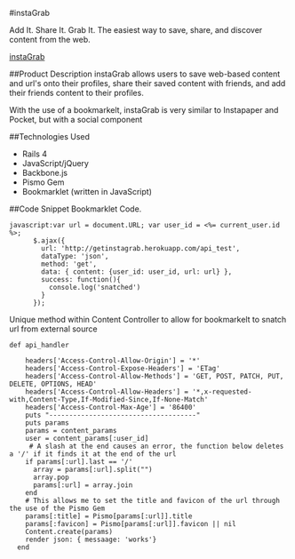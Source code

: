 #instaGrab

Add It. Share It. Grab It. The easiest way to save, share, and discover content from the web.

[instaGrab](http://getinstagrab.herokuapp.com/)


##Product Description
instaGrab allows users to save web-based content and url's onto their profiles, share their saved content with friends, and add their friends content to their profiles. 

With the use of a bookmarkelt, instaGrab is very similar to Instapaper and Pocket, but with a social component

##Technologies Used

- Rails 4
- JavaScript/jQuery
- Backbone.js
- Pismo Gem
- Bookmarklet (written in JavaScript)

##Code Snippet
Bookmarklet Code.

```
javascript:var url = document.URL; var user_id = <%= current_user.id  %>;   
      $.ajax({     
        url: 'http://getinstagrab.herokuapp.com/api_test',     
        dataType: 'json',     
        method: 'get',     
        data: { content: {user_id: user_id, url: url} },     
        success: function(){       
          console.log('snatched')     
        }   
      });
```
Unique method within Content Controller to allow for bookmarkelt to snatch url from external source
```
def api_handler

    headers['Access-Control-Allow-Origin'] = '*'
    headers['Access-Control-Expose-Headers'] = 'ETag'
    headers['Access-Control-Allow-Methods'] = 'GET, POST, PATCH, PUT, DELETE, OPTIONS, HEAD'
    headers['Access-Control-Allow-Headers'] = '*,x-requested-with,Content-Type,If-Modified-Since,If-None-Match'
    headers['Access-Control-Max-Age'] = '86400'
    puts "-------------------------------------"
    puts params
    params = content_params
    user = content_params[:user_id]
     # A slash at the end causes an error, the function below deletes a '/' if it finds it at the end of the url
    if params[:url].last == '/'
      array = params[:url].split("")
      array.pop
      params[:url] = array.join
    end
    # This allows me to set the title and favicon of the url through the use of the Pismo Gem
    params[:title] = Pismo[params[:url]].title
    params[:favicon] = Pismo[params[:url]].favicon || nil
    Content.create(params)
    render json: { messaage: 'works'}
  end
```

